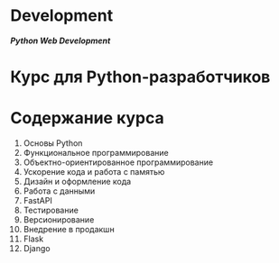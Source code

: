 # Development
***Python Web Development***

# Курс для Python-разработчиков

# Содержание курса

1. Основы Python
2. Функциональное программирование
3. Объектно-ориентированное программирование
4. Ускорение кода и работа с памятью
5. Дизайн и оформление кода
6. Работа с данными
7. FastAPI
8. Тестирование
9. Версионирование
10. Внедрение в продакшн
11. Flask
12. Django




